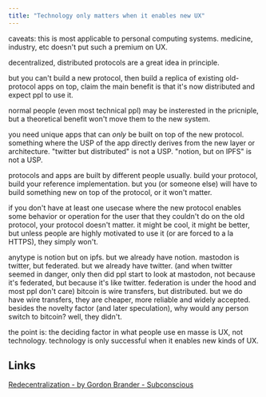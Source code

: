 ```yaml
---
title: "Technology only matters when it enables new UX"
---
```



caveats: this is most applicable to personal computing systems. medicine, industry, etc doesn't put such a premium on UX.

decentralized, distributed protocols are a great idea in principle.

but you can't build a new protocol, then build a replica of existing old-protocol apps on top, claim the main benefit is that it's now distributed and expect ppl to use it.

normal people (even most technical ppl) may be insterested in the pricniple, but a theoretical benefit won't move them to the new system.

you need unique apps that can *only* be built on top of the new protocol. something where the USP of the app directly derives from the new layer or architecture. "twitter but distributed" is not a USP. "notion, but on IPFS" is not a USP.

protocols and apps are built by different people usually. build your protocol, build your reference implementation. but you (or someone else) will have to build something new on top of the protocol, or it won't matter.

if you don't have at least one usecase where the new protocol enables some behavior or operation for the user that they couldn't do on the old protocol, your protocol doesn't matter. it might be cool, it might be better, but unless people are highly motivated to use it (or are forced to a la HTTPS), they simply won't.

anytype is notion but on ipfs. but we already have notion.
mastodon is twitter, but federated. but we already have twitter. (and when twitter seemed in danger, only then did ppl start to look at mastodon, not because it's federated, but because it's like twitter. federation is under the hood and most ppl don't care)
bitcoin is wire transfers, but distributed. but we do have wire transfers, they are cheaper, more reliable and widely accepted. besides the novelty factor (and later speculation), why would any person switch to bitcoin? well, they didn't.

the point is: the deciding factor in what people use en masse is UX, not technology. technology is only successful when it enables new kinds of UX. 

## Links

[Redecentralization - by Gordon Brander - Subconscious](https://subconscious.substack.com/p/redecentralization)